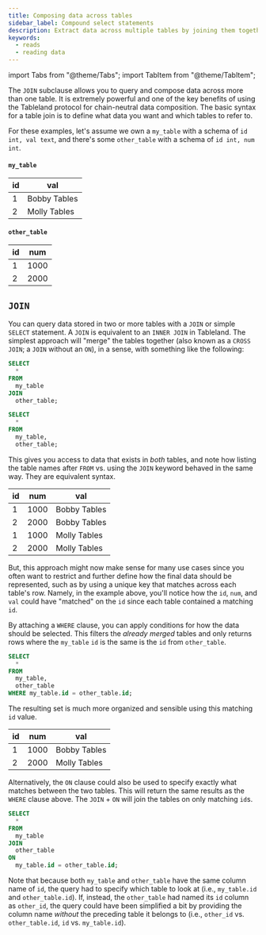 ```yaml
---
title: Composing data across tables
sidebar_label: Compound select statements
description: Extract data across multiple tables by joining them together.
keywords:
  - reads
  - reading data
---
```


import Tabs from "@theme/Tabs";
import TabItem from "@theme/TabItem";

The `JOIN` subclause allows you to query and compose data across more than one table. It is extremely powerful and one of the key benefits of using the Tableland protocol for chain-neutral data composition. The basic syntax for a table join is to define what data you want and which tables to refer to.

For these examples, let's assume we own a `my_table` with a schema of `id int, val text`, and there's some `other_table` with a schema of `id int, num int`.

<div className="row margin-bottom--lg">
<div className="col">

<h4><code>my_table</code></h4>

| id  | val          |
| --- | ------------ |
| 1   | Bobby Tables |
| 2   | Molly Tables |

</div>
<div className="col">

<h4><code>other_table</code></h4>

| id  | num  |
| --- | ---- |
| 1   | 1000 |
| 2   | 2000 |

</div>
</div>

## `JOIN`

You can query data stored in two or more tables with a `JOIN` or simple `SELECT` statement. A `JOIN` is equivalent to an `INNER JOIN` in Tableland. The simplest approach will "merge" the tables together (also known as a `CROSS JOIN`; a `JOIN` without an `ON`), in a sense, with something like the following:

<Tabs>
<TabItem value='select' label="Multiple select" default>

```sql
SELECT
  *
FROM
  my_table
JOIN
  other_table;
```

</TabItem>
<TabItem value='join' label="Join">

```sql
SELECT
  *
FROM
  my_table,
  other_table;
```

</TabItem>
</Tabs>

This gives you access to data that exists in _both_ tables, and note how listing the table names after `FROM` vs. using the `JOIN` keyword behaved in the same way. They are equivalent syntax.

| id  | num  | val          |
| --- | ---- | ------------ |
| 1   | 1000 | Bobby Tables |
| 2   | 2000 | Bobby Tables |
| 1   | 1000 | Molly Tables |
| 2   | 2000 | Molly Tables |

But, this approach might now make sense for many use cases since you often want to restrict and further define how the final data should be represented, such as by using a unique key that matches across each table's row. Namely, in the example above, you'll notice how the `id`, `num`, and `val` could have "matched" on the `id` since each table contained a matching `id`.

By attaching a `WHERE` clause, you can apply conditions for how the data should be selected. This filters the _already merged_ tables and only returns rows where the `my_table` `id` is the same is the `id` from `other_table`.

```sql
SELECT
  *
FROM
  my_table,
  other_table
WHERE my_table.id = other_table.id;
```

The resulting set is much more organized and sensible using this matching `id` value.

| id  | num  | val          |
| --- | ---- | ------------ |
| 1   | 1000 | Bobby Tables |
| 2   | 2000 | Molly Tables |

Alternatively, the `ON` clause could also be used to specify exactly what matches between the two tables. This will return the same results as the `WHERE` clause above. The `JOIN` + `ON` will join the tables on only matching `id`s.

```sql
SELECT
  *
FROM
  my_table
JOIN
  other_table
ON
  my_table.id = other_table.id;
```

Note that because both `my_table` and `other_table` have the same column name of `id`, the query had to specify which table to look at (i.e., `my_table.id` and `other_table.id`). If, instead, the `other_table` had named its `id` column as `other_id`, the query could have been simplified a bit by providing the column name _without_ the preceding table it belongs to (i.e., `other_id` vs. `other_table.id`, `id` vs. `my_table.id`).
